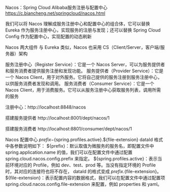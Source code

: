 Nacos：Spring Cloud Alibaba服务注册与配置中心   https://c.biancheng.net/springcloud/nacos.html

我们可以将 Nacos 理解成服务注册中心和配置中心的组合体，它可以替换 Eureka 作为服务注册中心，实现服务的注册与发现；还可以替换 Spring Cloud Config 作为配置中心，实现配置的动态刷新

Nacos 两大组件  与 Eureka 类似，Nacos 也采用 CS（Client/Server，客户端/服务器）架构

服务注册中心（Register Service）：它是一个 Nacos Server，可以为服务提供者和服务消费者提供服务注册和发现功能。
服务提供者（Provider Service）：它是一个 Nacos Client，用于对外服务。它将自己提供的服务注册到服务注册中心，以供服务消费者发现和调用。
服务消费者（Consumer Service）：它是一个 Nacos Client，用于消费服务。它可以从服务注册中心获取服务列表，调用所需的服务



注册中心：http://localhost:8848/nacos


搭建服务提供者
http://localhost:8001/dept/nacos/1

搭建服务消费者
http://localhost:8801/consumer/dept/nacos/1



Nacos 配置中心
${prefix}-${spring.profiles.active}.${file-extension}
dataId 格式中各参数说明如下：
${prefix}：默认取值为微服务的服务名，即配置文件中 spring.application.name 的值，我们可以在配置文件中通过配置 spring.cloud.nacos.config.prefix 来指定。
${spring.profiles.active}：表示当前环境对应的 Profile，例如 dev、test、prod 等。当没有指定环境的 Profile 时，其对应的连接符也将不存在， dataId 的格式变成 ${prefix}.${file-extension}。
${file-extension}：表示配置内容的数据格式，我们可以在配置文件中通过配置项 spring.cloud.nacos.config.file-extension 来配置，例如 properties 和 yaml。